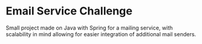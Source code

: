 # Email Service Challenge

Small project made on Java with Spring for a mailing service, with scalability in mind allowing for easier integration of additional mail senders.
